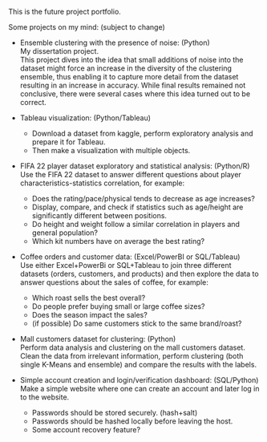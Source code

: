 This is the future project portfolio.

Some projects on my mind: (subject to change)
- Ensemble clustering with the presence of noise: (Python)\
  	My dissertation project.\
	This project dives into the idea that small additions of noise into the dataset might force an increase in the diversity of the clustering ensemble, thus enabling it to capture more detail from the dataset resulting in an increase in accuracy. While final results remained not conclusive, there were several cases where this idea turned out to be correct.


- Tableau visualization: (Python/Tableau)
	- Download a dataset from kaggle, perform exploratory analysis and prepare it for Tableau.
	- Then make a visualization with multiple objects.


- FIFA 22 player dataset exploratory and statistical analysis: (Python/R)\
	Use the FIFA 22 dataset to answer different questions about player characteristics-statistics correlation,
	for example:
	- Does the rating/pace/physical tends to decrease as age increases?
    - Display, compare, and check if statistics such as age/height are significantly different between positions.
    - Do height and weight follow a similar correlation in players and general population?
    - Which kit numbers have on average the best rating?


- Coffee orders and customer data: (Excel/PowerBI or SQL/Tableau)\
	Use either Excel+PowerBi or SQL+Tableau to join three different datasets (orders, customers, and products) and then
	explore the data to answer questions about the sales of coffee, for example:
    - Which roast sells the best overall?
    - Do people prefer buying small or large coffee sizes?
    - Does the season impact the sales?
    - (if possible) Do same customers stick to the same brand/roast?


- Mall customers dataset for clustering: (Python)\
	Perform data analysis and clustering on the mall customers dataset.\
	Clean the data from irrelevant information, perform clustering (both single K-Means and ensemble) and compare the
	results with the labels.


- Simple account creation and login/verification dashboard: (SQL/Python)\
	Make a simple website where one can create an account and later log in to the website.
	- Passwords should be stored securely. (hash+salt)
	- Passwords should be hashed locally before leaving the host.
	- Some account recovery feature?
